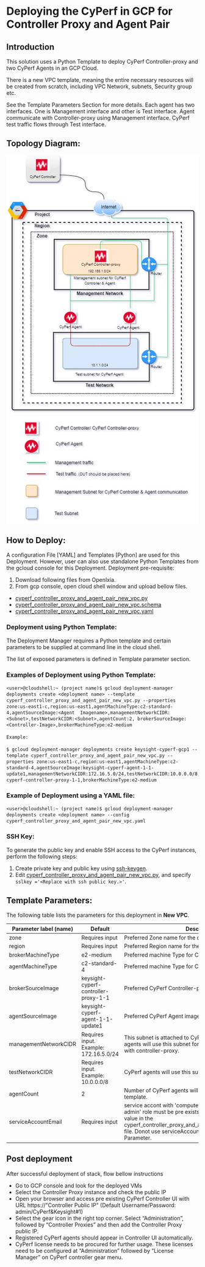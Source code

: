 # Deploying the CyPerf in GCP for Controller Proxy and Agent Pair        
## Introduction
This solution uses a Python Template to deploy CyPerf Controller-proxy and two CyPerf Agents in an GCP Cloud.

There is a new VPC template, meaning the entire necessary resources will be created from scratch, including VPC Network, subnets, Security group etc. 

See the Template Parameters Section for more details. Each agent has two interfaces. One is Management interface and other is Test interface. Agent communicate with Controller-proxy using Management interface. CyPerf test traffic flows through Test interface. 

## Topology Diagram:
![cyperf_controller_proxy_and_agent_pair.jpg](cyperf_controller_proxy_and_agent_pair.jpg)

## How to Deploy:
A configuration File [YAML] and Templates [Python] are used for this Deployment. However, user can also use standalone Python Templates from the gcloud console for this Deployment.
Deployment pre-requisite:
1.	Download following files from OpenIxia.
2.	From gcp console, open cloud shell window and upload bellow files. 
- [cyperf_controller_proxy_and_agent_pair_new_vpc.py](cyperf_controller_proxy_and_agent_pair_new_vpc.py)
- [cyperf_controller_proxy_and_agent_pair_new_vpc.schema](cyperf_controller_proxy_and_agent_pair_new_vpc.py.schema)
- [cyperf_controller_proxy_and_agent_pair_new_vpc.yaml](cyperf_controller_proxy_and_agent_pair_new_vpc.yaml)   


### Deployment using Python Template:
The Deployment Manager requires a Python template and certain parameters to be supplied at command line in the cloud shell.

The list of exposed parameters is defined in Template parameter section.

### Examples of Deployment using Python Template:
```
<user>@cloudshell:~ (project name)$ gcloud deployment-manager deployments create <deployment name> --template cyperf_controller_proxy_and_agent_pair_new_vpc.py --properties zone:us-east1-c,region:us-east1,agentMachineType:c2-standard-4,agentSourceImage:<Agent  Imagename>,managementNetworkCIDR:<Subnet>,testNetworkCIDR:<Subnet>,agentCount:2, brokerSourceImage:<Controller-Image>,brokerMachineType:e2-medium

Example: 

$ gcloud deployment-manager deployments create keysight-cyperf-gcp1 --template cyperf_controller_proxy_and_agent_pair_new_vpc.py --properties zone:us-east1-c,region:us-east1,agentMachineType:c2-standard-4,agentSourceImage:keysight-cyperf-agent-1-1-update1,managementNetworkCIDR:172.16.5.0/24,testNetworkCIDR:10.0.0.0/8,agentCount:2,brokerSourceImage:keysight-cyperf-controller-proxy-1-1,brokerMachineType:e2-medium
```
### Example of Deployment using a YAML file:
```
<user>@cloudshell:~ (project name)$ gcloud deployment-manager deployments create <deployment name> --config cyperf_controller_proxy_and_agent_pair_new_vpc.yaml
```

### SSH Key:
To generate the public key and enable SSH access to the CyPerf instances, perform the following steps:

1. Create private key and public key using [ssh-keygen](https://www.ssh.com/academy/ssh/keygen).
2. Edit [cyperf_controller_proxy_and_agent_pair_new_vpc.py](cyperf_controller_proxy_and_agent_pair_new_vpc.py), and specify 
`sslkey ='<Replace with ssh public key.>'`.

## Template Parameters:
The following table lists the parameters for this deployment in **New VPC**.

| Parameter label (name)                   | Default            | Description  |
| ----------------------- | ----------------- | ----- |
| zone                   | Requires input            | Preferred Zone name for the deployment.  |
| region                   | Requires input            | Preferred Region name for the deployment.  |
| brokerMachineType                   | e2-medium            | Preferred machine Type for CyPerf Controller-proxy.  |
| agentMachineType                   | c2-standard-4           | Preferred machine Type for CyPerf Agent.  |
| brokerSourceImage                   | keysight-cyperf-controller-proxy-1-1            | Preferred CyPerf Controller-proxy image. |
| agentSourceImage                   | keysight-cyperf-agent-1-1-update1            | Preferred CyPerf Agent image. |
| managementNetworkCIDR                   | Requires input. Example: 172.16.5.0/24 | This subnet is attached to CyPerf controller-proxy & CyPerf agents will use this subnet for control plane communication with controller-proxy.  |
| testNetworkCIDR                   | Requires input. Example: 10.0.0.0/8           | CyPerf agents will use this subnet for test traffic.  |
| agentCount                  | 2            | Number of CyPerf agents will be deployed from this template.  |
| serviceAccountEmail         | Requires input       | service accont with 'compute admin' and 'compute network admin' role must be pre exists. Update serviceAccoutEmail value in the cyperf_controller_proxy_and_agent_pair_new_vpc.py.schema file. Donot use serviceAccountEmail as commandline Parameter.  |

## Post deployment

After successful deployment of stack, flow bellow instructions

-	Go to GCP console and look for the deployed VMs
-	Select the Controller Proxy instance and check the public IP 
-	Open your browser and access pre existing CyPerf Controller UI with URL https://"Controller Public IP" (Default Username/Password: admin/CyPerf&Keysight#1)
-   Select the gear icon in the right top corner. Select “Administration”, followed by “Controller Proxies” and then add the Controller Proxy public IP.
-   Registered CyPerf agents should appear in Controller UI automatically.
-   CyPerf license needs to be procured for further usage. These licenses need to be configured at “Administration” followed by “License Manager” on CyPerf controller gear menu.
